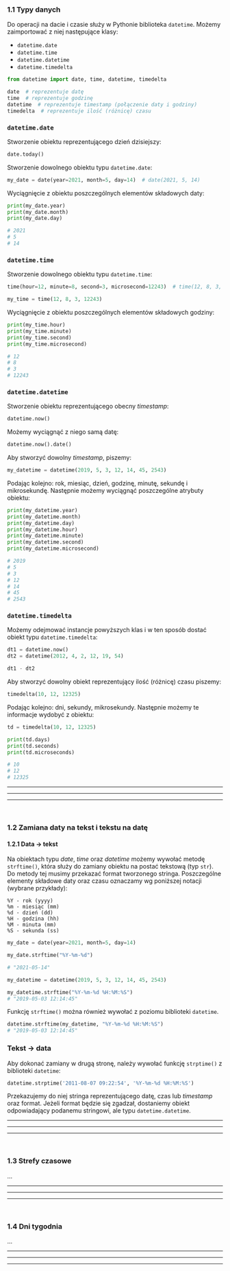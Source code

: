 ### 1.1 Typy danych
Do operacji na dacie i czasie służy w Pythonie biblioteka `datetime`. Możemy zaimportować z niej następujące klasy:
- `datetime.date`
- `datetime.time`
- `datetime.datetime`
- `datetime.timedelta`

```python
from datetime import date, time, datetime, timedelta

date  # reprezentuje datę
time  # reprezentuje godzinę
datetime  # reprezentuje timestamp (połączenie daty i godziny)
timedelta  # reprezentuje ilość (różnicę) czasu
```


### `datetime.date`

Stworzenie obiektu reprezentującego dzień dzisiejszy:
```python
date.today()
```


Stworzenie dowolnego obiektu typu `datetime.date`:
```python
my_date = date(year=2021, month=5, day=14)  # date(2021, 5, 14)
```


Wyciągnięcie z obiektu poszczególnych elementów składowych daty:
```python
print(my_date.year)
print(my_date.month)
print(my_date.day)

# 2021
# 5
# 14
```


### `datetime.time`

Stworzenie dowolnego obiektu typu `datetime.time`:
```python
time(hour=12, minute=8, second=3, microsecond=12243)  # time(12, 8, 3, 12243)
```

```python
my_time = time(12, 8, 3, 12243)
```

Wyciągnięcie z obiektu poszczególnych elementów składowych godziny:
```python
print(my_time.hour)
print(my_time.minute)
print(my_time.second)
print(my_time.microsecond)

# 12
# 8
# 3
# 12243
```

### `datetime.datetime`

Stworzenie obiektu reprezentującego obecny *timestamp*:
```python
datetime.now()
```


Możemy wyciągnąć z niego samą datę:
```python
datetime.now().date()
```

Aby stworzyć dowolny *timestamp*, piszemy:
```python
my_datetime = datetime(2019, 5, 3, 12, 14, 45, 2543)
```

Podając kolejno: rok, miesiąc, dzień, godzinę, minutę, sekundę i mikrosekundę. Następnie możemy wyciągnąć poszczególne atrybuty obiektu:

```python
print(my_datetime.year)
print(my_datetime.month)
print(my_datetime.day)
print(my_datetime.hour)
print(my_datetime.minute)
print(my_datetime.second)
print(my_datetime.microsecond)

# 2019
# 5
# 3
# 12
# 14
# 45
# 2543
```


### `datetime.timedelta`

Możemy odejmować instancje powyższych klas i w ten sposób dostać obiekt typu `datetime.timedelta`:
```python
dt1 = datetime.now()
dt2 = datetime(2012, 4, 2, 12, 19, 54)

dt1 - dt2
```

Aby stworzyć dowolny obiekt reprezentujący ilość (różnicę) czasu piszemy:
```python
timedelta(10, 12, 12325)
```

Podając kolejno: dni, sekundy, mikrosekundy. Następnie możemy te informacje wydobyć z obiektu:

```python
td = timedelta(10, 12, 12325)

print(td.days)
print(td.seconds)
print(td.microseconds)

# 10
# 12
# 12325
```


---
---
---
&nbsp;
### 1.2 Zamiana daty na tekst i tekstu na datę
#### 1.2.1 Data -> tekst

Na obiektach typu *date*, *time* oraz *datetime* możemy wywołać metodę `strftime()`, która służy do zamiany obiektu na postać tekstową (typ `str`). Do metody tej musimy przekazać format tworzonego stringa. Poszczególne elementy składowe daty oraz czasu oznaczamy wg poniższej notacji (wybrane przykłady):
```
%Y - rok (yyyy)
%m - miesiąc (mm)
%d - dzień (dd)
%H - godzina (hh)
%M - minuta (mm)
%S - sekunda (ss)
```

```python
my_date = date(year=2021, month=5, day=14)

my_date.strftime("%Y-%m-%d")

# "2021-05-14"
```

```python
my_datetime = datetime(2019, 5, 3, 12, 14, 45, 2543)

my_datetime.strftime("%Y-%m-%d %H:%M:%S")
# "2019-05-03 12:14:45"
```

Funkcję `strftime()` można również wywołać z poziomu biblioteki `datetime`.

```python
datetime.strftime(my_datetime, "%Y-%m-%d %H:%M:%S")
# "2019-05-03 12:14:45"
```

### Tekst -> data

Aby dokonać zamiany w drugą stronę, należy wywołać funkcję `strptime()` z biblioteki `datetime`:
```python
datetime.strptime('2011-08-07 09:22:54', '%Y-%m-%d %H:%M:%S')
```

Przekazujemy do niej stringa reprezentującego datę, czas lub *timestamp* oraz format. Jeżeli format będzie się zgadzał, dostaniemy obiekt odpowiadający podanemu stringowi, ale typu `datetime.datetime`.


---
---
---
&nbsp;
### 1.3 Strefy czasowe
...

---
---
---
&nbsp;
### 1.4 Dni tygodnia
...

---
---
---
&nbsp;
